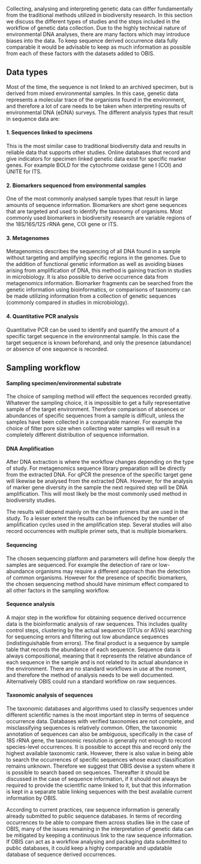 Collecting, analysing and interpreting genetic  data can differ fundamentally from the traditional methods utilized in biodiversity research. In this section we discuss the different types of studies and the steps included in the workflow of genetic data collection. Due to the highly technical nature of environmental DNA analyses, there are many factors which may introduce biases into the data. To keep sequence derived occurrence data fully comparable it would be advisable to keep as much information as possible from each of these factors with the datasets added to OBIS.

## Data types  
Most of the time, the sequence is not linked to an archived specimen, but is derived from mixed environmental samples. In this case, genetic data represents a molecular trace of the organisms found in the environment, and therefore a lot of care needs to be taken when interpreting results of environmental DNA (eDNA) surveys. The different analysis types that result in sequence data are:

#### 1. Sequences linked to specimens  
This is the most similar case to traditional biodiversity data and results in reliable data that supports other studies. Online databases that record and give indicators for specimen linked genetic data exist for specific marker genes. For example BOLD for the cytochrome oxidase gene I (COI) and UNITE for ITS. 

#### 2. Biomarkers sequenced from environmental samples
One of the most commonly analysed sample types that result in large amounts of sequence information. Biomarkers are short gene sequences that are targeted and used to identify the taxonomy of organisms. Most commonly used biomarkers in biodiversity research are variable regions of the 18S/16S/12S rRNA gene, COI gene or ITS.

#### 3. Metagenomes
Metagenomics describes the sequencing of all DNA found in a sample without targeting and amplifying specific regions in the genomes. Due to the addition of functional genetic information as well as avoiding biases arising from amplification of DNA, this method is gaining traction in studies in microbiology. It is also possible to derive occurrence data from metagenomics information. Biomarker fragments can be searched from the genetic information using bioinformatics, or comparisons of taxonomy can be made utilizing information from a collection of genetic sequences (commonly compared in studies in microbiology).

#### 4. Quantitative PCR analysis
Quantitative PCR can be used to identify and quantify the amount of a specific target sequence in the environmental sample. In this case the target sequence is known beforehand, and only the presence (abundance) or absence of one sequence is recorded. 

## Sampling workflow

#### Sampling specimen/environmental substrate
The choice of sampling method will effect the sequences recorded greatly. Whatever the sampling choice, it is impossible to get a fully representative sample of the target environment. Therefore comparison of absences or abundances of specific sequences from a sample is difficult, unless the samples have been collected in a comparable manner. For example the choice of filter pore size when collecting water samples will result in a completely different distribution of sequence information.

#### DNA Amplification
After DNA extraction is where the workflow changes depending on the type of study. For metagenomics sequence library preparation will be directly from the extracted DNA. For qPCR the presence of the specific target gene will likewise be analysed from the extracted DNA. However, for the analysis of marker gene diversity in the sample the next required step will be DNA amplification. This will most likely be the most commonly used method in biodiversity studies.

The results will depend mainly on the chosen primers that are used in the study. To a lesser extent the results can be influenced by the number of amplification cycles used in the amplification step. Several studies will also record occurrences with multiple primer sets, that is multiple biomarkers.  

#### Sequencing
The chosen sequencing platform and parameters will define how deeply the samples are sequenced. For example the detection of rare or low-abundance organisms may require a different approach than the detection of common organisms. However for the presence of specific biomarkers, the chosen sequencing method should have minimum effect compared to all other factors in the sampling workflow. 

#### Sequence analysis
A major step in the workflow for obtaining sequence derived occurrence data is the bioinformatic analysis of raw sequences. This includes quality control steps, clustering by the actual sequence (OTUs or ASVs) searching for sequencing errors and filtering out low abundance sequences (indistinguishable from errors). The final product is a sequence by sample table that records the abundance of each sequence. Sequence data is always compositional, meaning that it represents the relative abundance of each sequence in the sample and is not related to its actual abundance in the environment. There are no standard workflows in use at the moment, and therefore the method of analysis needs to be well documented. Alternatively OBIS could run a standard workflow on raw sequences.  

#### Taxonomic analysis of sequences
The taxonomic databases and algorithms used to classify sequences under different scientific names is the most important step in terms of sequence occurrence data. Databases with verified taxonomies are not complete, and misclassifying sequences is relatively common. Often, the taxonomic annotation of sequences can also be ambiguous, specifically in the case of 18S rRNA gene, the taxonomic resolution is generally not enough to record species-level occurrences. It is possible to accept this and record only the highest available taxonomic rank. However, there is also value in being able to search the occurrences of specific sequences whose exact classification remains unknown. Therefore we suggest that OBIS devise a system where it is possible to search based on sequences. Thereafter it should be discussed in the case of sequence information, if it should not always be required to provide the scientific name linked to it, but that this information is kept in a separate table linking sequences with the best available current information by OBIS. 

According to current practices, raw sequence information is generally already submitted to public sequence databases. In terms of recording occurrences to be able to compare them across studies like in the case of OBIS, many of the issues remaining in the interpretation of genetic data can be mitigated by keeping a continuous link to the raw sequence information. If OBIS can act as a workflow analysing and packaging data submitted to public databases, it could keep a highly comparable and updatable database of sequence derived occurrences. 






